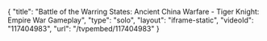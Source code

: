 {
    "title": "Battle of the Warring States: Ancient China Warfare - Tiger Knight: Empire War Gameplay",
    "type": "solo",
    "layout": "iframe-static",
    "videoId": "117404983",
    "url": "\/tvpembed\/117404983"
}